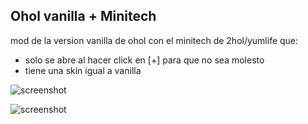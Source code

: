 ## Ohol vanilla + Minitech
mod de la version vanilla de ohol con el minitech de 2hol/yumlife que:
- solo se abre al hacer click en [+] para que no sea molesto
- tiene una skin igual a vanilla

![screenshot](https://i.ibb.co/wLc11Ps/screen00001.png)

![screenshot](https://i.ibb.co/LY2Ltb4/screen00002.png)
